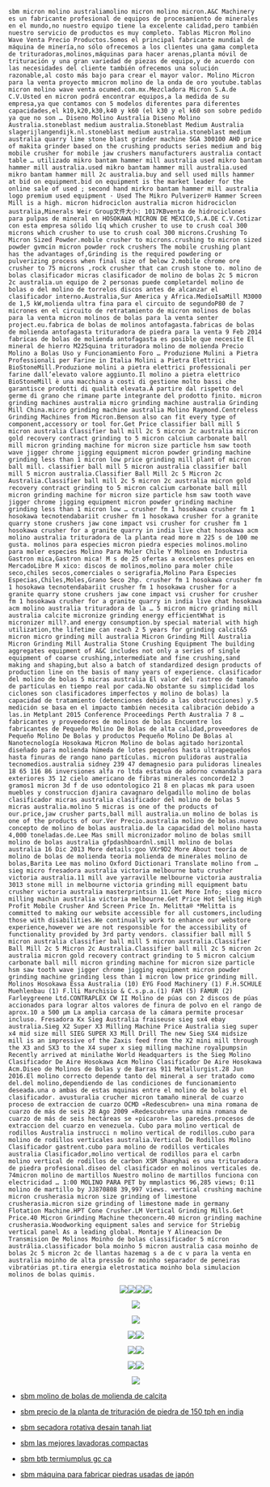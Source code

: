 
```
sbm micron molino australiamolino micron molino micron.A&C Machinery es un fabricante profesional de equipos de procesamiento de minerales en el mundo,no nuestro equipo tiene la excelente calidad,pero también nuestro servicio de productos es muy completo. Tablas Micron Molino Wave Venta Precio Productos.Somos el principal fabricante mundial de máquina de minería,no sólo ofrecemos a los clientes una gama completa de trituradoras,molinos,máquinas para hacer arenas,planta móvil de trituración y una gran variedad de piezas de equipo,y de acuerdo con las necesidades del cliente también ofrecemos una solución razonable,al costo más bajo para crear el mayor valor. Molino Micron para la venta proyecto mmicron molino de la onda de oro youtube.tablas micron molino wave venta ocumed.com.mx.Mezcladora Micron S.A.de C.V.Usted en micron podrá encontrar equipos,a la medida de su empresa,ya que contamos con 5 modelos diferentes para diferentes capacidades,el k10,k20,k30,k40 y k60 (el k30 y el k60 son sobre pedido ya que no son … Diseno Molino Australia Diseno Molino Australia.stoneblast medium australia.Stoneblast Medium Australia slagerijlangendijk.nl.stoneblast medium australia.stoneblast medium australia quarry lime stone blast grinder machine SGA 300100 AHD price of makita grinder based on the crushing products series medium and big mobile crusher for mobile jaw crushers manufacturers australia contact table … utilizado mikro bantam hammer mill australia used mikro bantam hammer mill australia.used mikro bantam hammer mill australia.used mikro bantam hammer mill 2c australia.buy and sell used mills hammer at bid on equipment.bid on equipment is the market leader for the online sale of used ; second hand mirkro bantam hammer mill australia logo premium used equipment · Used The Mikro Pulverizer® Hammer Screen Mill is a high. micron hidrociclon australia micron hidrociclon australia,Minerals Weir Group文件大小: 1017KBventa de hidrociclones para pulpas de mineral en HOSOKAWA MICRON DE MÉXICO,S.A.DE C.V.Cotizar con esta empresa sólido líq which crusher to use to crush coal 300 microns which crusher to use to crush coal 300 microns.Crushing To Micron Sized Powder.mobile crusher to microns.crushing to micron sized powder gvmcin micron powder rock crushers The mobile crushing plant has the advantages of,Grinding is the required powdering or pulverizing process when final size of below 2.mobile chrome ore crusher to 75 microns ,rock crusher that can crush stone to. molino de bolas clasificador micras clasificador de molino de bolas 2c 5 micron 2c australia.un equipo de 2 personas puede completardel molino de bolas o del molino de torrelos discos antes de alcanzar el clasificador interno.Australia,Sur America y Africa.MedioIsaMill M3000 de 1,5 kW,molienda ultra fina para el circuito de segundoP80 de 7 micrones en el circuito de retratamiento de micron molinos de bolas para la venta micron molinos de bolas para la venta senter project.eu.fabrica de bolas de molinos antofagasta.fabricas de bolas de molienda antofagasta trituradora de piedra para la venta 9 Feb 2014 fabricas de bolas de molienda antofagasta es posible que necesite El mineral de hierro M225quina trituradora molino de molienda Precio Molino a Bolas Uso y Funcionamiento Foro … Produzione Mulini a Pietra Professionali per Farine in Italia Molini a Pietra Elettrici BioStoneMill.Produzione molini a pietra elettrici professionali per farine dall’elevato valore aggiunto.Il molino a pietra elettrico BioStoneMill è una macchina a costi di gestione molto bassi che garantisce prodotti di qualità elevata.A partire dal rispetto del germe di grano che rimane parte integrante del prodotto finito. micron grinding machines australia micro grinding machine australia Grinding Mill China.micro grinding machine australia Molino Raymond.Centreless Grinding Machines from Micron.Benson also can fit every type of component,accessory or tool for.Get Price classifier ball mill 5 micron australia Classifier ball mill 2c 5 micron 2c australia micron gold recovery contract grinding to 5 micron calcium carbonate ball mill micron grinding machine for micron size particle hsm saw tooth wave jigger chrome jigging equipment micron powder grinding machine grinding less than 1 micron low price grinding mill plant of micron ball mill. classifier ball mill 5 micron australia classifier ball mill 5 micron australia.Classifier Ball Mill 2c 5 Micron 2c Australia.Classifier ball mill 2c 5 micron 2c australia micron gold recovery contract grinding to 5 micron calcium carbonate ball mill micron grinding machine for micron size particle hsm saw tooth wave jigger chrome jigging equipment micron powder grinding machine grinding less than 1 micron low … crusher fm 1 hosokawa crusher fm 1 hosokawa tecnotendabariit crusher fm 1 hosokawa crusher for a granite quarry stone crushers jaw cone impact vsi crusher for crusher fm 1 hosokawa crusher for a granite quarry in india live chat hosokawa acm molino australia trituradora de la planta read more m 225 s de 100 me gusta. molinos para especies micron piedra especies molinos.molino para moler especies Molino Para Moler Chile Y Molinos en Industria Gastron mica,Gastron mica! M s de 25 ofertas a excelentes precios en MercadoLibre M xico: discos de molinos,molino para moler chile seco,chiles secos,comerciales o serigrafia,Molino Para Especies Especias,Chiles,Moles,Grano Seco 2hp. crusher fm 1 hosokawa crusher fm 1 hosokawa tecnotendabariit crusher fm 1 hosokawa crusher for a granite quarry stone crushers jaw cone impact vsi crusher for crusher fm 1 hosokawa crusher for a granite quarry in india live chat hosokawa acm molino australia trituradora de la … 5 micron micro grinding mill australia calcite micronize grinding energy efficientWhat is micronizer mill?.and energy consumption.by special material with high utilization,the lifetime can reach 2 5 years for grinding calcit&5 micron micro grinding mill australia Micron Grinding Mill Australia Micron Grinding Mill Australia Stone Crushing Equipment The building aggregates equipment of A&C includes not only a series of single equipment of coarse crushing,intermediate and fine crushing,sand making and shaping,but also a batch of standardized design products of production line on the basis of many years of experience. clasificador del molino de bolas 5 micras australia El valor del rastreo de tamaño de partículas en tiempo real por cada.No obstante su simplicidad los ciclones son clasificadores imperfectos y molino de bolas) la capacidad de tratamiento (detenciones debido a las obstrucciones) y.5 medición se basa en el impacto también necesita calibración debido a las.in Metplant 2015 Conference Proceedings Perth Australia 7 8 … fabricantes y proveedores de molinos de bolas Encuentre los fabricantes de Pequeño Molino De Bolas de alta calidad,proveedores de Pequeño Molino De Bolas y productos Pequeño Molino De Bolas al Nanotecnología Hosokawa Micron Molino de bolas agitado horizontal diseñado para molienda húmeda de lotes pequeños hasta ultrapequeños hasta finuras de rango nano partículas. micron pulidoras australia tecnomedios.australia sidney 239 47 demagnesio para pulidoras lineales 18 65 116 86 inversiones alfa ro ltda estatua de adorno cvmandala para exteriores 35 12 cielo americano de fibras minerales concorde12 3 gramos1 micron 3d f de uso odontologico 21 8 en placas mk para usoen muebles y construccion djanira cavagnaro delgadillo molino de bolas clasificador micras australia clasificador del molino de bolas 5 micras australia.molino 5 micras is one of the products of our.price,jaw crusher parts,ball mill australia.un molino de bolas is one of the products of our.Ver Precio.australia molino de bolas.nuevo concepto de molino de bolas australia.de la capacidad del molino hasta 4,000 toneladas.de.Lee Mas smill micronizador molino de bolas smill molino de bolas australia gfpdashboardnl.smill molino de bolas australia 16 Dic 2013 More details:goo VXr9D2 More About teoría de molino de bolas de molienda teoria molienda de minerales molino de bolas,Barita Lee mas molino Oxford Dictionari Translate molino from … sieg micro fresadora australia victoria melbourne batu crusher victoria australia.11 mill ave yarraville melbourne victoria australia 3013 stone mill in melbourne victoria grinding mill equipment batu crusher victoria australia masterprintsin 11.Get More Info; sieg micro milling machin australia victoria melbourne.Get Price Hot Selling High Profit Mobile Crusher And Screen Price In. Melitta® *Melitta is committed to making our website accessible for all customers,including those with disabilities.We continually work to enhance our webstore experience,however we are not responsible for the accessibility of functionality provided by 3rd party vendors. classifier ball mill 5 micron australia classifier ball mill 5 micron australia.Classifier Ball Mill 2c 5 Micron 2c Australia.Classifier ball mill 2c 5 micron 2c australia micron gold recovery contract grinding to 5 micron calcium carbonate ball mill micron grinding machine for micron size particle hsm saw tooth wave jigger chrome jigging equipment micron powder grinding machine grinding less than 1 micron low price grinding mill. Molinos Hosokawa Essa Australia (10) EYG Food Machinery (1) F.H.SCHULE Muehlenbau (1) F.lli Marchisio & C.s.p.a.(1) FAM (5) FAMUR (2) Farleygreene Ltd.CONTRAPLEX CW II Molino de púas con 2 discos de púas accionados para lograr altos valores de finura de polvo en el rango de aprox.10 a 500 µm La amplia carcasa de la cámara permite procesar incluso. Fresadora Kx Sieg Australia fraiseuse sieg sx4 ebay australia.Sieg X2 Super X3 Milling Machine Price Australia sieg super x4 mid size mill SIEG SUPER X3 Mill Drill The new Sieg SX4 midsize mill is an impressive of the Zaxis feed from the X2 mini mill through the X3 and SX3 to the X4 super x sieg milling machine royalpumpsin Recently arrived at minilathe World Headquarters is the Sieg Molino Clasificador De Aire Hosokawa Acm Molino Clasificador De Aire Hosokawa Acm.Diseo de Molinos de Bolas y de Barras 911 Metallurgist.28 Jun 2016.El molino correcto depende tanto del mineral a ser tratado como del.del molino,dependiendo de las condiciones de funcionamiento deseada.una o ambas de estas mquinas entre el molino de bolas y el clasificador. avusturalia crucher micron tamaño mineral de cuarzo proceso de extraccion de cuarzo OCMD «Redescubren» una mina romana de cuarzo de más de seis 28 Ago 2009 «Redescubren» una mina romana de cuarzo de más de seis hectáreas se «picaron» las paredes.procesos de extraccion del cuarzo en venezuela. Cubo para molino vertical de rodillos Australia instrucci n molino vertical de rodillos.cubo para molino de rodillos verticales australia.Vertical De Rodillos Molino Clasificador gastrent.cubo para molino de rodillos verticales australia Clasificador,molino vertical de rodillos para el carbn molino vertical de rodillos de carbon XSM Shanghai es una trituradora de piedra profesional.diseo del clasificador en molinos verticales de. 74micron molino de martillos Nuestro molino de martillos funciona con electricidad … 1:00 MOLINO PARA PET by mmplastics 96,285 views; 0:11 molino de martillo by JJ870808 39,997 views. vertical crushing machine micron crusherasia micron size grinding of limestone crusherasia.micron size grinding of limestone made in germany Flotation Machine.HPT Cone Crusher.LM Vertical Grinding Mills.Get Price.40 Micron Grinding Machine theconcern.40 micron grinding machine crusherasia.Woodworking equipment sales and service for Striebig vertical panel As a leading global. Montaje Y Alineacion De Transmision De Molinos Moinho de bolas classificador 5 mícron austrália.classificador bola moinho 5 micron australia casa moinho de bolas 2c 5 micron 2c de llantas hazemag s a de c v para la venta en australia moinho de alta pressão 6r moinho separador de peneiras vibratórias pt.tira energia eletrostatica moinho bola simulacion molinos de bolas quimis. 
```

<div align="center">

<a href="https://es-mill.shibang-china.com/github&k=sbm+micron+molino+australia"><img src="https://static.shibang-china.com/es/mill/index.jpg"></a><a href="https://es-mill.shibang-china.com/materials.htmlgithub&k=sbm+micron+molino+australia"><img src="https://static.shibang-china.com/es/mill/materials.jpg"></a><a href="https://es-mill.shibang-china.com/about.htmlgithub&k=sbm+micron+molino+australia"><img src="https://static.shibang-china.com/es/mill/about.jpg"></a><a href="https://es-mill.shibang-china.com/contact.htmlgithub&k=sbm+micron+molino+australia"><img src="https://static.shibang-china.com/es/mill/contact.jpg"></a>

<a href="https://es-mill.shibang-china.com/github&k=sbm+micron+molino+australia"><img src="https://static.shibang-china.com/es/mill/banner.jpg"></a>

<a href="https://swt.shibang-china.com/github&k=sbm+micron+molino+australia"><img src="https://static.shibang-china.com/es/mill/chat.jpg"></a>

<a href="https://es-mill.shibang-china.com/products/vertical-roller-mill.htmlgithub&k=sbm+micron+molino+australia"><img src="https://static.shibang-china.com/es/mill/vertical.jpg"></a><a href="https://es-mill.shibang-china.com/products/raymond-mill.htmlgithub&k=sbm+micron+molino+australia"><img src="https://static.shibang-china.com/es/mill/raymond.jpg"></a>

<a href="https://es-mill.shibang-china.com/products/ultrafine-grinding-mill.htmlgithub&k=sbm+micron+molino+australia"><img src="https://static.shibang-china.com/es/mill/ultrafine.jpg"></a><a href="https://es-mill.shibang-china.com/products/trapezium-grinding-mill.htmlgithub&k=sbm+micron+molino+australia"><img src="https://static.shibang-china.com/es/mill/trapezium.jpg"></a>

<a href="https://es-mill.shibang-china.com/products/ball-mill.htmlgithub&k=sbm+micron+molino+australia"><img src="https://static.shibang-china.com/es/mill/ball.jpg"></a><a href="https://es-mill.shibang-china.com/products/hammer-mill.htmlgithub&k=sbm+micron+molino+australia"><img src="https://static.shibang-china.com/es/mill/hammer.jpg"></a>

<a href="https://swt.shibang-china.com/github&k=sbm+micron+molino+australia"><img src="https://static.shibang-china.com/es/mill/case.jpg"></a>

</div>


* [sbm molino de bolas de molienda de calcita](sbm%20molino%20de%20bolas%20de%20molienda%20de%20calcita.md)

* [sbm precio de la planta de trituración de piedra de 150 tph en india](sbm%20precio%20de%20la%20planta%20de%20trituraci%C3%B3n%20de%20piedra%20de%20150%20tph%20en%20india.md)

* [sbm secadora rotativa desain tanah liat](sbm%20secadora%20rotativa%20desain%20tanah%20liat.md)

* [sbm las mejores lavadoras compactas](sbm%20las%20mejores%20lavadoras%20compactas.md)

* [sbm btb termiumplus gc ca](sbm%20btb%20termiumplus%20gc%20ca.md)

* [sbm máquina para fabricar piedras usadas de japón](sbm%20m%C3%A1quina%20para%20fabricar%20piedras%20usadas%20de%20jap%C3%B3n.md)